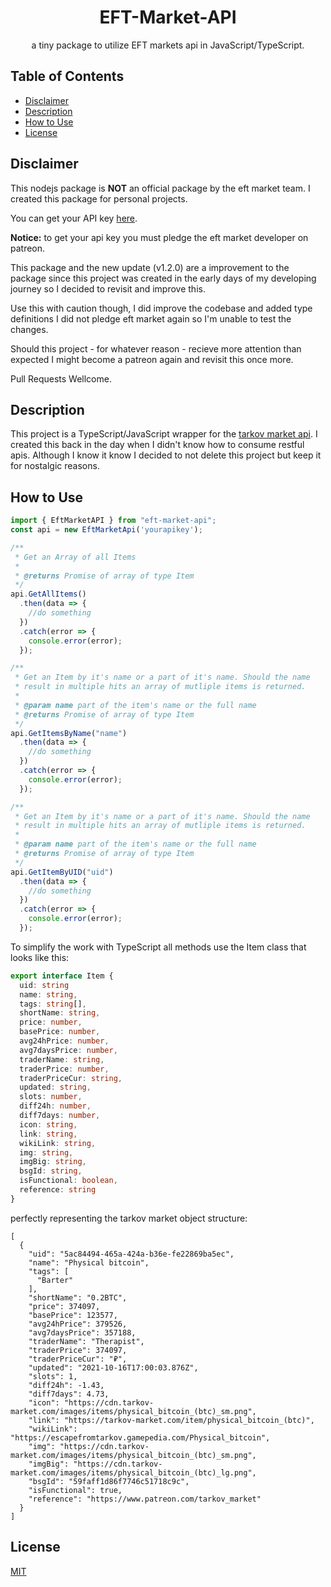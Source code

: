 <div align=center>
  <h1>EFT-Market-API</h1>
  <p>a tiny package to utilize EFT markets api in JavaScript/TypeScript.</p>
</div>

## Table of Contents
- [ Disclaimer ](#disclaimer)
- [ Description ](#description)
- [ How to Use ](#how-to-use)
- [ License ](#license)

<a name="disclaimer"></a>

## Disclaimer
This nodejs package is **NOT** an official package by the eft market team.
I created this package for personal projects.

You can get your API key [here](https://tarkov-market.com/dev/api).

**Notice:** to get your api key you must pledge the eft market developer on patreon.

This package and the new update (v1.2.0) are a improvement to the package since this project was created in the early days of my developing journey so I decided to revisit and improve this.

Use this with caution though, I did improve the codebase and added type definitions I did not pledge eft market again so I'm unable to test the changes.

Should this project - for whatever reason - recieve more attention than expected I might become a patreon again and revisit this once more.

Pull Requests Wellcome.

<a name="description"></a>

## Description

This project is a TypeScript/JavaScript wrapper for the [tarkov market api](https://tarkov-market.com/dev/api). I created this back in the day when I didn't know how to consume restful apis. Although I know it know I decided to not delete this project but keep it for nostalgic reasons.

<a name="how-to-use"></a>

## How to Use
```ts
import { EftMarketAPI } from "eft-market-api";
const api = new EftMarketApi('yourapikey');

/**
 * Get an Array of all Items
 * 
 * @returns Promise of array of type Item
 */
api.GetAllItems()
  .then(data => {
    //do something
  })
  .catch(error => {
    console.error(error);
  });

/**
 * Get an Item by it's name or a part of it's name. Should the name
 * result in multiple hits an array of mutliple items is returned.
 * 
 * @param name part of the item's name or the full name
 * @returns Promise of array of type Item
 */
api.GetItemsByName("name")
  .then(data => {
    //do something
  })
  .catch(error => {
    console.error(error);
  });

/**
 * Get an Item by it's name or a part of it's name. Should the name
 * result in multiple hits an array of mutliple items is returned.
 * 
 * @param name part of the item's name or the full name
 * @returns Promise of array of type Item
 */
api.GetItemByUID("uid")
  .then(data => {
    //do something
  })
  .catch(error => {
    console.error(error);
  });
```

To simplify the work with TypeScript all methods use the Item class that looks like this:

```ts
export interface Item {
  uid: string
  name: string,
  tags: string[],
  shortName: string,
  price: number,
  basePrice: number,
  avg24hPrice: number,
  avg7daysPrice: number,
  traderName: string,
  traderPrice: number,
  traderPriceCur: string,
  updated: string,
  slots: number,
  diff24h: number,
  diff7days: number,
  icon: string,
  link: string,
  wikiLink: string,
  img: string,
  imgBig: string,
  bsgId: string,
  isFunctional: boolean,
  reference: string
}
```
perfectly representing the tarkov market object structure:
```
[
  {
    "uid": "5ac84494-465a-424a-b36e-fe22869ba5ec",
    "name": "Physical bitcoin",
    "tags": [
      "Barter"
    ],
    "shortName": "0.2BTC",
    "price": 374097,
    "basePrice": 123577,
    "avg24hPrice": 379526,
    "avg7daysPrice": 357188,
    "traderName": "Therapist",
    "traderPrice": 374097,
    "traderPriceCur": "₽",
    "updated": "2021-10-16T17:00:03.876Z",
    "slots": 1,
    "diff24h": -1.43,
    "diff7days": 4.73,
    "icon": "https://cdn.tarkov-market.com/images/items/physical_bitcoin_(btc)_sm.png",
    "link": "https://tarkov-market.com/item/physical_bitcoin_(btc)",
    "wikiLink": "https://escapefromtarkov.gamepedia.com/Physical_bitcoin",
    "img": "https://cdn.tarkov-market.com/images/items/physical_bitcoin_(btc)_sm.png",
    "imgBig": "https://cdn.tarkov-market.com/images/items/physical_bitcoin_(btc)_lg.png",
    "bsgId": "59faff1d86f7746c51718c9c",
    "isFunctional": true,
    "reference": "https://www.patreon.com/tarkov_market"
  }
]
```

<a name="license"></a>

## License
[MIT](https://mit-license.org/)